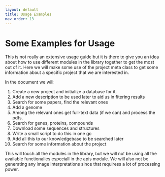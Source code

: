 ```yaml
---
layout: default
title: Usage Examples
nav_order: 13
---
```


# Some Examples for Usage

This is not really an extensive usage guide but it is there to give you an idea about how to use different modules in the 
library together to get the most out of it. Here we will make some use of the project meta class to get some information about 
a specific project that we are interested in. 

In the document we will:

1. Create a new project and initialize a database for it.
2. Add a new description to be used later to aid us in fitering results
3. Search for some papers, find the relevant ones
4. Add a genome
5. Among the relevant ones get full-text data (if we can) and process the pdfs. 
6. Search for genes, proteins, compounds
7. Download some sequences and structures
8. Write a small script to do this in one go
9. Add all this to our knowledgebase to be searched later
10. Search for some information about the project


This will touch all the modules in the library, but we will not be using all the available functionalies especiall in the 
apis module. We will also not be generating any image interpretations since that requiress a lot of processing power. 